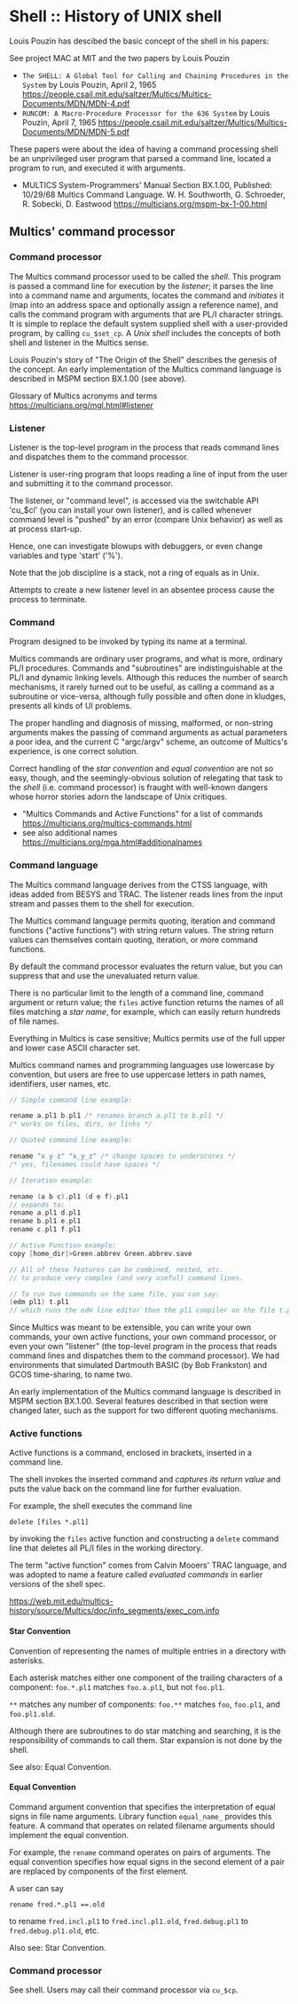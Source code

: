 # Shell :: History of UNIX shell

Louis Pouzin has descibed the basic concept of the shell in his papers:

See project MAC at MIT and the two papers by Louis Pouzin
- `The SHELL: A Global Tool for Calling and Chaining Procedures in the System`
  by Louis Pouzin, April 2, 1965
  https://people.csail.mit.edu/saltzer/Multics/Multics-Documents/MDN/MDN-4.pdf
- `RUNCOM: A Macro-Procedure Processor for the 636 System`
  by Louis Pouzin, April 7, 1965
  https://people.csail.mit.edu/saltzer/Multics/Multics-Documents/MDN/MDN-5.pdf

These papers were about the idea of having a command processing shell be an unprivileged user program that parsed a command line, located a program to run, and executed it with arguments.

* MULTICS System-Programmers' Manual Section BX.1.00, Published: 10/29/68
Multics Command Language. 
W. H. Southworth, G. Schroeder, R. Sobecki, D. Eastwood
https://multicians.org/mspm-bx-1-00.html

## Multics' command processor

### Command processor
The Multics command processor used to be called the *shell*. This program is passed a command line for execution by the *listener*; it parses the line into a command name and arguments, locates the command and *initiates* it (map into an address space and optionally assign a reference name), and calls the command program with arguments that are PL/I character strings. It is simple to replace the default system supplied shell with a user-provided program, by calling `cu_$set_cp`. A *Unix shell* includes the concepts of both shell and listener in the Multics sense.

Louis Pouzin's story of "The Origin of the Shell" describes the genesis of the concept. An early implementation of the Multics command language is described in MSPM section BX.1.00 (see above).

Glossary of Multics acronyms and terms
https://multicians.org/mgl.html#listener

### Listener
Listener is the top-level program in the process that reads command lines and dispatches them to the command processor.

Listener is user-ring program that loops reading a line of input from the user and submitting it to the command processor. 

The listener, or "command level", is accessed via the switchable API 'cu_$cl' (you can install your own listener), and is called whenever command level is "pushed" by an error (compare Unix behavior) as well as at process start-up. 

Hence, one can investigate blowups with debuggers, or even change variables and type 'start' ('%'). 

Note that the job discipline is a stack, not a ring of equals as in Unix.

Attempts to create a new listener level in an absentee process cause the process to terminate.

### Command

Program designed to be invoked by typing its name at a terminal.

Multics commands are ordinary user programs, and what is more, ordinary PL/I procedures. Commands and "subroutines" are indistinguishable at the PL/I and dynamic linking levels. Although this reduces the number of search mechanisms, it rarely turned out to be useful, as calling a command as a subroutine or vice-versa, although fully possible and often done in kludges, presents all kinds of UI problems.

The proper handling and diagnosis of missing, malformed, or non-string arguments makes the passing of command arguments as actual parameters a poor idea, and the current C "argc/argv" scheme, an outcome of Multics's experience, is one correct solution. 

Correct handling of the *star convention* and *equal convention* are not so easy, though, and the seemingly-obvious solution of relegating that task to the *shell* (i.e. command processor) is fraught with well-known dangers whose horror stories adorn the landscape of Unix critiques.

- "Multics Commands and Active Functions" for a list of commands
https://multicians.org/multics-commands.html
- see also additional names
https://multicians.org/mga.html#additionalnames


### Command language
The Multics command language derives from the CTSS language, with ideas added from BESYS and TRAC. The listener reads lines from the input stream and passes them to the shell for execution.

The Multics command language permits quoting, iteration and command functions ("active functions") with string return values. The string return values can themselves contain quoting, iteration, or more command functions. 

By default the command processor evaluates the return value, but you can suppress that and use the unevaluated return value.

There is no particular limit to the length of a command line, command argument or return value; the `files` active function returns the names of all files matching a *star name*, for example, which can easily return hundreds of file names. 

Everything in Multics is case sensitive; Multics permits use of the full upper and lower case ASCII character set.

Multics command names and programming languages use lowercase by convention, but users are free to use uppercase letters in path names, identifiers, user names, etc.

```c
// Simple command line example:

rename a.pl1 b.pl1 /* renames branch a.pl1 to b.pl1 */
/* works on files, dirs, or links */

// Quoted command line example:

rename "x y z" "x_y_z" /* change spaces to underscores */
/* yes, filenames could have spaces */

// Iteration example:

rename (a b c).pl1 (d e f).pl1
// expands to:
rename a.pl1 d.pl1
rename b.pl1 e.pl1
rename c.pl1 f.pl1

// Active Function example:
copy [home_dir]>Green.abbrev Green.abbrev.save

// All of these features can be combined, nested, etc.
// to produce very complex (and very useful) command lines.

// To run two commands on the same file, you can say:
(edm pl1) t.pl1
// which runs the edm line editor then the pl1 compiler on the file t.pl1
```

Since Multics was meant to be extensible, you can write your own commands, your own active functions, your own command processor, or even your own "listener" (the top-level program in the process that reads command lines and dispatches them to the command processor). We had environments that simulated Dartmouth BASIC (by Bob Frankston) and GCOS time-sharing, to name two.

An early implementation of the Multics command language is described in MSPM section BX.1.00. Several features described in that section were changed later, such as the support for two different quoting mechanisms.


### Active functions

Active functions is a command, enclosed in brackets, inserted in a command line.

The shell invokes the inserted command and *captures its return value* and puts the value back on the command line for further evaluation. 

For example, the shell executes the command line

    delete [files *.pl1]

by invoking the `files` active function and constructing a `delete` command line that deletes all PL/I files in the working directory.

The term "active function" comes from Calvin Mooers' TRAC language, and was adopted to name a feature called *evaluated commands* in earlier versions of the shell spec.

https://web.mit.edu/multics-history/source/Multics/doc/info_segments/exec_com.info

#### Star Convention

Convention of representing the names of multiple entries in a directory with asterisks.

Each asterisk matches either one component of the trailing characters of a component: `foo.*.pl1` matches `foo.a.pl1`, but not `foo.pl1`.

`**` matches any number of components:
`foo.**` matches `foo`, `foo.pl1`, and `foo.pl1.old`. 

Although there are subroutines to do star matching and searching, it is the responsibility of commands to call them. Star expansion is not done by the shell. 

See also: Equal Convention.

#### Equal Convention

Command argument convention that specifies the interpretation of equal signs in file name arguments. Library function `equal_name_` provides this feature. A command that operates on related filename arguments should implement the equal convention. 

For example, the `rename` command operates on pairs of arguments. The equal convention specifies how equal signs in the second element of a pair are replaced by components of the first element.

A user can say

    rename fred.*.pl1 ==.old

to rename 
`fred.incl.pl1` to `fred.incl.pl1.old`, 
`fred.debug.pl1` to `fred.debug.pl1.old`, etc.

Also see: Star Convention.

### Command processor

See shell. Users may call their command processor via `cu_$cp`.
